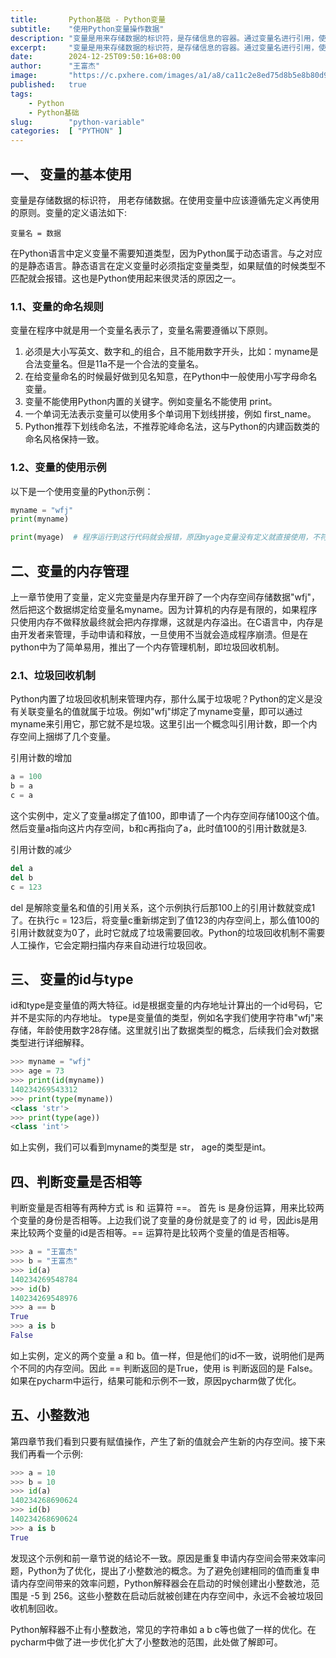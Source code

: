 ```yaml
---
title:       Python基础 - Python变量
subtitle:    "使用Python变量操作数据"
description: "变量是用来存储数据的标识符，是存储信息的容器。通过变量名进行引用，使用变量中需要先定义再使用。变量的关键特性是其值可以在程序执行过程中改变，这使得变量在处理动态数据时非常有用‌。"
excerpt:     "变量是用来存储数据的标识符，是存储信息的容器。通过变量名进行引用，使用变量中需要先定义再使用。变量的关键特性是其值可以在程序执行过程中改变，这使得变量在处理动态数据时非常有用‌。"
date:        2024-12-25T09:50:16+08:00
author:      "王富杰"
image:       "https://c.pxhere.com/images/a1/a8/ca11c2e8ed75d8b5e8b80d9dabf4-1686770.jpg!d"
published:   true
tags:
    - Python
    - Python基础
slug:        "python-variable"
categories:  [ "PYTHON" ]
---
```


## 一、 变量的基本使用
变量是存储数据的标识符， 用老存储数据。在使用变量中应该遵循先定义再使用的原则。变量的定义语法如下:
```
变量名 = 数据
```
在Python语言中定义变量不需要知道类型，因为Python属于动态语言。与之对应的是静态语言。静态语言在定义变量时必须指定变量类型，如果赋值的时候类型不匹配就会报错。这也是Python使用起来很灵活的原因之一。

### 1.1、变量的命名规则
变量在程序中就是用一个变量名表示了，变量名需要遵循以下原则。
1. 必须是大小写英文、数字和_的组合，且不能用数字开头，比如：myname是合法变量名。但是11a不是一个合法的变量名。
2. 在给变量命名的时候最好做到见名知意，在Python中一般使用小写字母命名变量。
3. 变量不能使用Python内置的关键字。例如变量名不能使用 print。
4. 一个单词无法表示变量可以使用多个单词用下划线拼接，例如 first_name。
5. Python推荐下划线命名法，不推荐驼峰命名法，这与Python的内建函数类的命名风格保持一致。

### 1.2、变量的使用示例
以下是一个使用变量的Python示例：
```python
myname = "wfj"
print(myname)

print(myage)  # 程序运行到这行代码就会报错，原因myage变量没有定义就直接使用，不符合先定义后使用的原则
```

## 二、变量的内存管理
上一章节使用了变量，定义完变量是内存里开辟了一个内存空间存储数据"wfj"，然后把这个数据绑定给变量名myname。因为计算机的内存是有限的，如果程序只使用内存不做释放最终就会把内存撑爆，这就是内存溢出。在C语言中，内存是由开发者来管理，手动申请和释放，一旦使用不当就会造成程序崩溃。但是在python中为了简单易用，推出了一个内存管理机制，即垃圾回收机制。

### 2.1、垃圾回收机制
Python内置了垃圾回收机制来管理内存，那什么属于垃圾呢？Python的定义是没有关联变量名的值就属于垃圾。例如"wfj"绑定了myname变量，即可以通过myname来引用它，那它就不是垃圾。这里引出一个概念叫引用计数，即一个内存空间上捆绑了几个变量。

引用计数的增加
```python
a = 100
b = a
c = a
```
这个实例中，定义了变量a绑定了值100，即申请了一个内存空间存储100这个值。然后变量a指向这片内存空间，b和c再指向了a，此时值100的引用计数就是3.

引用计数的减少
```python
del a
del b
c = 123
```
del 是解除变量名和值的引用关系，这个示例执行后那100上的引用计数就变成1了。在执行c = 123后，将变量c重新绑定到了值123的内存空间上，那么值100的引用计数就变为0了，此时它就成了垃圾需要回收。Python的垃圾回收机制不需要人工操作，它会定期扫描内存来自动进行垃圾回收。


## 三、 变量的id与type
id和type是变量值的两大特征。id是根据变量的内存地址计算出的一个id号码，它并不是实际的内存地址。 type是变量值的类型，例如名字我们使用字符串"wfj"来存储，年龄使用数字28存储。这里就引出了数据类型的概念，后续我们会对数据类型进行详细解释。
```python
>>> myname = "wfj"
>>> age = 73
>>> print(id(myname))
140234269543312
>>> print(type(myname))
<class 'str'>
>>> print(type(age))
<class 'int'>
```
如上实例，我们可以看到myname的类型是 str， age的类型是int。

## 四、判断变量是否相等
判断变量是否相等有两种方式 is 和 运算符 ==。 首先 is 是身份运算，用来比较两个变量的身份是否相等。上边我们说了变量的身份就是变了的 id 号，因此is是用来比较两个变量的id是否相等。== 运算符是比较两个变量的值是否相等。
```python
>>> a = "王富杰"
>>> b = "王富杰"
>>> id(a)
140234269548784
>>> id(b)
140234269548976
>>> a == b
True
>>> a is b
False
```
如上实例，定义的两个变量 a 和 b。值一样，但是他们的id不一致，说明他们是两个不同的内存空间。因此 == 判断返回的是True，使用 is 判断返回的是 False。如果在pycharm中运行，结果可能和示例不一致，原因pycharm做了优化。

## 五、小整数池
第四章节我们看到只要有赋值操作，产生了新的值就会产生新的内存空间。接下来我们再看一个示例:
```python
>>> a = 10
>>> b = 10
>>> id(a)
140234268690624
>>> id(b)
140234268690624
>>> a is b
True
```
发现这个示例和前一章节说的结论不一致。原因是重复申请内存空间会带来效率问题，Python为了优化，提出了小整数池的概念。为了避免创建相同的值而重复申请内存空间带来的效率问题，Python解释器会在启动的时候创建出小整数池，范围是 -5 到 256。这些小整数在启动后就被创建在内存空间中，永远不会被垃圾回收机制回收。

Python解释器不止有小整数池，常见的字符串如 a b c等也做了一样的优化。在pycharm中做了进一步优化扩大了小整数池的范围，此处做了解即可。